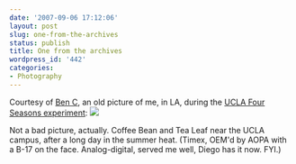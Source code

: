 ```yaml
---
date: '2007-09-06 17:12:06'
layout: post
slug: one-from-the-archives
status: publish
title: One from the archives
wordpress_id: '442'
categories:
- Photography
---
```


Courtesy of [Ben C](http://www.phfactor.net/wp-pics/img_1443-wp.jpg), an old picture of me, in LA, during the [UCLA Four Seasons experiment](http://users.sdsc.edu/~hubbard/neesgrid/UCLA-EBD/):
![](http://www.phfactor.net/wp-pics/IMG_1443-wp.jpg)

Not a bad picture, actually. Coffee Bean and Tea Leaf near the UCLA campus, after a long day in the summer heat. (Timex, OEM'd by AOPA with a B-17 on the face. Analog-digital, served me well, Diego has it now. FYI.)
